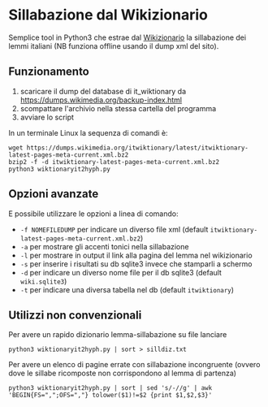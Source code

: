 # Sillabazione dal Wikizionario
Semplice tool in Python3 che estrae dal [Wikizionario](https://it.wiktionary.com) la sillabazione dei lemmi italiani (NB funziona offline usando il dump xml del sito).

## Funzionamento
1. scaricare il dump del database di it_wiktionary da https://dumps.wikimedia.org/backup-index.html
2. scompattare l'archivio nella stessa cartella del programma
3. avviare lo script

In un terminale Linux la sequenza di comandi è:

    wget https://dumps.wikimedia.org/itwiktionary/latest/itwiktionary-latest-pages-meta-current.xml.bz2
    bzip2 -f -d itwiktionary-latest-pages-meta-current.xml.bz2
    python3 wiktionaryit2hyph.py

## Opzioni avanzate

E possibile utilizzare le opzioni a linea di comando:
* `-f NOMEFILEDUMP` per indicare un diverso file xml (default `itwiktionary-latest-pages-meta-current.xml.bz2`)
* `-a` per mostrare gli accenti tonici nella sillabazione
* `-l` per mostrare in output il link alla pagina del lemma nel wikizionario
* `-s` per inserire i risultati su db sqlite3 invece che stamparli a schermo
* `-d` per indicare un diverso nome file per il db sqlite3 (default `wiki.sqlite3`)
* `-t` per indicare una diversa tabella nel db (default `itwiktionary`)

## Utilizzi non convenzionali

Per avere un rapido dizionario lemma-sillabazione su file lanciare

    python3 wiktionaryit2hyph.py | sort > silldiz.txt

Per avere un elenco di pagine errate con sillabazione incongruente (ovvero dove le sillabe ricomposte non corrispondono al lemma di partenza)
  
    python3 wiktionaryit2hyph.py | sort | sed 's/-//g' | awk 'BEGIN{FS=",";OFS=","} tolower($1)!=$2 {print $1,$2,$3}'
